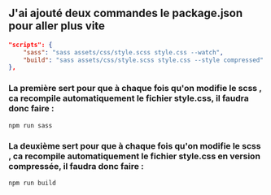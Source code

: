 ## J'ai ajouté deux commandes le package.json pour aller plus vite

```json
"scripts": {
    "sass": "sass assets/css/style.scss style.css --watch",
    "build": "sass assets/css/style.scss style.css --style compressed"
},
```


### La première sert pour que à chaque fois qu'on modifie le scss , ca recompile automatiquement le fichier style.css, il faudra donc faire :

```
npm run sass
```

### La deuxième sert pour que à chaque fois qu'on modifie le scss , ca recompile automatiquement le fichier style.css en version compressée, il faudra donc faire :

```
npm run build
```